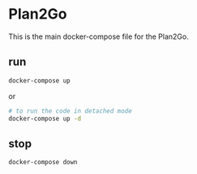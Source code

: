 # Plan2Go
This is the main docker-compose file for the Plan2Go.

## run
```bash
docker-compose up
```
or 
```bash
# to run the code in detached mode
docker-compose up -d
```
## stop
```bash
docker-compose down
```